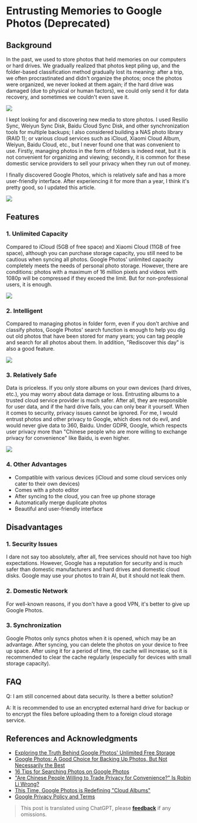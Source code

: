 # Entrusting Memories to Google Photos (Deprecated)

## Background

In the past, we used to store photos that held memories on our computers or hard drives. We gradually realized that photos kept piling up, and the folder-based classification method gradually lost its meaning: after a trip, we often procrastinated and didn't organize the photos; once the photos were organized, we never looked at them again; if the hard drive was damaged (due to physical or human factors), we could only send it for data recovery, and sometimes we couldn't even save it.

![](https://img.wiki-power.com/d/wiki-media/img/2af4c42e6f7a9f4ed45b6f150b164184.jpg)

I kept looking for and discovering new media to store photos. I used Resilio Sync, Weiyun Sync Disk, Baidu Cloud Sync Disk, and other synchronization tools for multiple backups; I also considered building a NAS photo library (RAID 1); or various cloud services such as iCloud, Xiaomi Cloud Album, Weiyun, Baidu Cloud, etc., but I never found one that was convenient to use. Firstly, managing photos in the form of folders is indeed neat, but it is not convenient for organizing and viewing; secondly, it is common for these domestic service providers to sell your privacy when they run out of money.

I finally discovered Google Photos, which is relatively safe and has a more user-friendly interface. After experiencing it for more than a year, I think it's pretty good, so I updated this article.

![](https://img.wiki-power.com/d/wiki-media/img/0f0ab1740e3206831f3e6ef19ef0c903.png)

## Features

### 1. Unlimited Capacity

Compared to iCloud (5GB of free space) and Xiaomi Cloud (11GB of free space), although you can purchase storage capacity, you still need to be cautious when syncing all photos. Google Photos' unlimited capacity completely meets the needs of personal photo storage. However, there are conditions: photos with a maximum of 16 million pixels and videos with 1080p will be compressed if they exceed the limit. But for non-professional users, it is enough.

![](https://img.wiki-power.com/d/wiki-media/img/cea385ad94811257f4b7c084d41c5d30.jpg)

### 2. Intelligent

Compared to managing photos in folder form, even if you don't archive and classify photos, Google Photos' search function is enough to help you dig out old photos that have been stored for many years; you can tag people and search for all photos about them. In addition, "Rediscover this day" is also a good feature.

![](https://img.wiki-power.com/d/wiki-media/img/f1ccf68a3eeae7b4a69f58122838666d.png)

### 3. Relatively Safe

Data is priceless. If you only store albums on your own devices (hard drives, etc.), you may worry about data damage or loss. Entrusting albums to a trusted cloud service provider is much safer. After all, they are responsible for user data, and if the hard drive fails, you can only bear it yourself. When it comes to security, privacy issues cannot be ignored. For me, I would entrust photos and other privacy to Google, which does not do evil, and would never give data to 360, Baidu. Under GDPR, Google, which respects user privacy more than "Chinese people who are more willing to exchange privacy for convenience" like Baidu, is even higher.

![](https://img.wiki-power.com/d/wiki-media/img/59bd6366d7c370b480def6fec44802a6.png)

### 4. Other Advantages

- Compatible with various devices (iCloud and some cloud services only cater to their own devices)
- Comes with a photo editor
- After syncing to the cloud, you can free up phone storage
- Automatically merge duplicate photos
- Beautiful and user-friendly interface

## Disadvantages

### 1. Security Issues

I dare not say too absolutely, after all, free services should not have too high expectations. However, Google has a reputation for security and is much safer than domestic manufacturers and hard drives and domestic cloud disks. Google may use your photos to train AI, but it should not leak them.

### 2. Domestic Network

For well-known reasons, if you don't have a good VPN, it's better to give up Google Photos.

### 3. Synchronization

Google Photos only syncs photos when it is opened, which may be an advantage. After syncing, you can delete the photos on your device to free up space. After using it for a period of time, the cache will increase, so it is recommended to clear the cache regularly (especially for devices with small storage capacity).

## FAQ

Q: I am still concerned about data security. Is there a better solution?

A: It is recommended to use an encrypted external hard drive for backup or to encrypt the files before uploading them to a foreign cloud storage service.

## References and Acknowledgments

- [Exploring the Truth Behind Google Photos' Unlimited Free Storage](http://www.ifanr.com/527180)
- [Google Photos: A Good Choice for Backing Up Photos, But Not Necessarily the Best](http://www.sohu.com/a/190124959_742974)
- [16 Tips for Searching Photos on Google Photos](https://www.playpcesor.com/2015/06/google-photos-search-tips-16.html)
- ["Are Chinese People Willing to Trade Privacy for Convenience?" Is Robin Li Wrong?](https://news.newseed.cn/p/1345029)
- [This Time, Google Photos is Redefining "Cloud Albums"](https://sspai.com/post/29151)
- [Google Privacy Policy and Terms](https://policies.google.com/privacy?hl=en-US)

> This post is translated using ChatGPT, please [**feedback**](https://github.com/linyuxuanlin/Wiki_MkDocs/issues/new) if any omissions.
